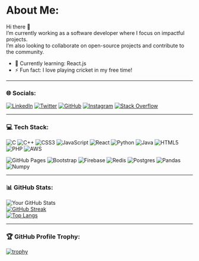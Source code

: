 # About Me:

Hi there 👋  
I’m currently working as a software developer where I focus on impactful projects.  
I’m also looking to collaborate on open-source projects and contribute to the community.

- 🌱 Currently learning: React.js  
- ⚡ Fun fact: I love playing cricket in my free time!  

---

### 🌐 Socials:

[![LinkedIn](https://img.shields.io/badge/LinkedIn-blue?style=for-the-badge&logo=linkedin)](https://linkedin.com/in/yourprofile)
[![Twitter](https://img.shields.io/badge/Twitter-blue?style=for-the-badge&logo=twitter)](https://twitter.com/yourprofile)
[![GitHub](https://img.shields.io/badge/GitHub-black?style=for-the-badge&logo=github)](https://github.com/yourusername)
[![Instagram](https://img.shields.io/badge/Instagram-ff69b4?style=for-the-badge&logo=instagram)](https://instagram.com/yourusername)
[![Stack Overflow](https://img.shields.io/badge/Stack_Overflow-FE7A16?style=for-the-badge&logo=stack-overflow&logoColor=white)](https://stackoverflow.com/users/yourid)

---

### 💻 Tech Stack:

![C](https://img.shields.io/badge/C-00599C?style=for-the-badge&logo=c&logoColor=white)
![C++](https://img.shields.io/badge/C%2B%2B-00599C?style=for-the-badge&logo=c%2B%2B&logoColor=white)
![CSS3](https://img.shields.io/badge/CSS3-1572B6?style=for-the-badge&logo=css3&logoColor=white)
![JavaScript](https://img.shields.io/badge/JavaScript-323330?style=for-the-badge&logo=javascript&logoColor=F7DF1E)
![React](https://img.shields.io/badge/React-20232A?style=for-the-badge&logo=react&logoColor=61DAFB)
![Python](https://img.shields.io/badge/Python-3776AB?style=for-the-badge&logo=python&logoColor=white)
![Java](https://img.shields.io/badge/Java-ED8B00?style=for-the-badge&logo=java&logoColor=white)
![HTML5](https://img.shields.io/badge/HTML5-E34F26?style=for-the-badge&logo=html5&logoColor=white)
![PHP](https://img.shields.io/badge/PHP-777BB4?style=for-the-badge&logo=php&logoColor=white)
![AWS](https://img.shields.io/badge/AWS-232F3E?style=for-the-badge&logo=amazon-aws&logoColor=white)

![GitHub Pages](https://img.shields.io/badge/GitHub_Pages-222222?style=for-the-badge&logo=github-pages&logoColor=white)
![Bootstrap](https://img.shields.io/badge/Bootstrap-563D7C?style=for-the-badge&logo=bootstrap&logoColor=white)
![Firebase](https://img.shields.io/badge/Firebase-FFCA28?style=for-the-badge&logo=firebase&logoColor=white)
![Redis](https://img.shields.io/badge/Redis-DC382D?style=for-the-badge&logo=redis&logoColor=white)
![Postgres](https://img.shields.io/badge/Postgres-316192?style=for-the-badge&logo=postgresql&logoColor=white)
![Pandas](https://img.shields.io/badge/Pandas-150458?style=for-the-badge&logo=pandas&logoColor=white)
![Numpy](https://img.shields.io/badge/Numpy-013243?style=for-the-badge&logo=numpy&logoColor=white)

---

### 📊 GitHub Stats:

![Your GitHub Stats](https://github-readme-stats.vercel.app/api?username=yourusername&show_icons=true&theme=dark)  
[![GitHub Streak](https://github-readme-streak-stats.herokuapp.com/?user=yourusername&theme=dark)](https://git.io/streak-stats)  
[![Top Langs](https://github-readme-stats.vercel.app/api/top-langs/?username=yourusername&layout=compact)](https://github.com/anuraghazra/github-readme-stats)

---

### 🏆 GitHub Profile Trophy:

[![trophy](https://github-profile-trophy.vercel.app/?username=yourusername&theme=onedark)](https://github.com/ryo-ma/github-profile-trophy)

